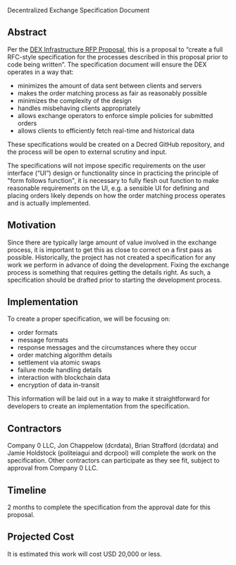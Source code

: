 Decentralized Exchange Specification Document

## Abstract

Per the [DEX Infrastructure RFP Proposal](https://proposals.decred.org/proposals/5431da8ff4eda8cdbf8f4f2e08566ffa573464b97ef6d6bae78e749f27800d3a), this is a proposal to “create a full RFC-style specification for the processes described in this proposal prior to code being written”.  The specification document will ensure the DEX operates in a way that:

* minimizes the amount of data sent between clients and servers
* makes the order matching process as fair as reasonably possible
* minimizes the complexity of the design
* handles misbehaving clients appropriately
* allows exchange operators to enforce simple policies for submitted orders
* allows clients to efficiently fetch real-time and historical data

These specifications would be created on a Decred GitHub repository, and the process will be open to external scrutiny and input.

The specifications will not impose specific requirements on the user interface (“UI”) design or functionality since in practicing the principle of "form follows function", it is necessary to fully flesh out function to make reasonable requirements on the UI, e.g. a sensible UI for defining and placing orders likely depends on how the order matching process operates and is actually implemented.

## Motivation

Since there are typically large amount of value involved in the exchange process, it is important to get this as close to correct on a first pass as possible.  Historically, the project has not created a specification for any work we perform in advance of doing the development.  Fixing the exchange process is something that requires getting the details right. As such, a specification should be drafted prior to starting the development process.

## Implementation

To create a proper specification, we will be focusing on:

* order formats
* message formats
* response messages and the circumstances where they occur
* order matching algorithm details
* settlement via atomic swaps
* failure mode handling details
* interaction with blockchain data
* encryption of data in-transit

This information will be laid out in a way to make it straightforward for developers to create an implementation from the specification.

## Contractors

Company 0 LLC, Jon Chappelow (dcrdata), Brian Strafford (dcrdata) and Jamie Holdstock (politeiagui and dcrpool) will complete the work on the specification.  Other contractors can participate as they see fit, subject to approval from Company 0 LLC.

## Timeline

2 months to complete the specification from the approval date for this proposal.

## Projected Cost

It is estimated this work will cost USD 20,000 or less.